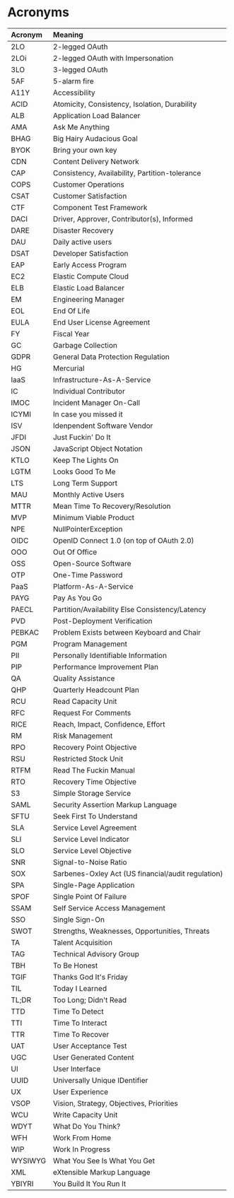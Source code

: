 # Acronyms

| Acronym | Meaning                                            |
|:--------|:---------------------------------------------------|
| 2LO     | 2-legged OAuth                                     |
| 2LOi    | 2-legged OAuth with Impersonation                  |
| 3LO     | 3-legged OAuth                                     |
| 5AF     | 5-alarm fire                                       |
| A11Y    | Accessibility                                      |
| ACID    | Atomicity, Consistency, Isolation, Durability      |
| ALB     | Application Load Balancer                          |
| AMA     | Ask Me Anything                                    |
| BHAG    | Big Hairy Audacious Goal                           |
| BYOK    | Bring your own key                                 |
| CDN     | Content Delivery Network                           |
| CAP     | Consistency, Availability, Partition-tolerance     |
| COPS    | Customer Operations                                |
| CSAT    | Customer Satisfaction                              |
| CTF     | Component Test Framework                           |
| DACI    | Driver, Approver, Contributor(s), Informed         |
| DARE    | Disaster Recovery                                  |
| DAU     | Daily active users                                 |
| DSAT    | Developer Satisfaction                             |
| EAP     | Early Access Program                               |
| EC2     | Elastic Compute Cloud                              |
| ELB     | Elastic Load Balancer                              |
| EM      | Engineering Manager                                |
| EOL     | End Of Life                                        |
| EULA    | End User License Agreement                         |
| FY      | Fiscal Year                                        |
| GC      | Garbage Collection                                 |
| GDPR    | General Data Protection Regulation                 |
| HG      | Mercurial                                          |
| IaaS    | Infrastructure-As-A-Service                        |
| IC      | Individual Contributor                             |
| IMOC    | Incident Manager On-Call                           |
| ICYMI   | In case you missed it                              |
| ISV     | Idenpendent Software Vendor                        |
| JFDI    | Just Fuckin' Do It                                 |
| JSON    | JavaScript Object Notation                         |
| KTLO    | Keep The Lights On                                 |
| LGTM    | Looks Good To Me                                   |
| LTS     | Long Term Support                                  |
| MAU     | Monthly Active Users                               |
| MTTR    | Mean Time To Recovery/Resolution                   |
| MVP     | Minimum Viable Product                             |
| NPE     | NullPointerException                               |
| OIDC    | OpenID Connect 1.0 (on top of OAuth 2.0)           |
| OOO     | Out Of Office                                      |
| OSS     | Open-Source Software                               |
| OTP     | One-Time Password                                  |
| PaaS    | Platform-As-A-Service                              |
| PAYG    | Pay As You Go                                      |
| PAECL   | Partition/Availability Else Consistency/Latency    |
| PVD     | Post-Deployment Verification                       |
| PEBKAC  | Problem Exists between Keyboard and Chair          |
| PGM     | Program Management                                 |
| PII     | Personally Identifiable Information                |
| PIP     | Performance Improvement Plan                       |
| QA      | Quality Assistance                                 |
| QHP     | Quarterly Headcount Plan                           |
| RCU     | Read Capacity Unit                                 |
| RFC     | Request For Comments                               |
| RICE    | Reach, Impact, Confidence, Effort                  |
| RM      | Risk Management                                    |
| RPO     | Recovery Point Objective                           |
| RSU     | Restricted Stock Unit                              |
| RTFM    | Read The Fuckin Manual                             |
| RTO     | Recovery Time Objective                            |
| S3      | Simple Storage Service                             |
| SAML    | Security Assertion Markup Language                 |
| SFTU    | Seek First To Understand                           |
| SLA     | Service Level Agreement                            |
| SLI     | Service Level Indicator                            |
| SLO     | Service Level Objective                            |
| SNR     | Signal-to-Noise Ratio                              |
| SOX     | Sarbenes-Oxley Act (US financial/audit regulation) |
| SPA     | Single-Page Application                            |
| SPOF    | Single Point Of Failure                            |
| SSAM    | Self Service Access Management                     |
| SSO     | Single Sign-On                                     |
| SWOT    | Strengths, Weaknesses, Opportunities, Threats      |
| TA      | Talent Acquisition                                 |
| TAG     | Technical Advisory Group                           |
| TBH     | To Be Honest                                       |
| TGIF    | Thanks God It's Friday                             |
| TIL     | Today I Learned                                    |
| TL;DR   | Too Long; Didn't Read                              |
| TTD     | Time To Detect                                     |
| TTI     | Time To Interact                                   |
| TTR     | Time To Recover                                    |
| UAT     | User Acceptance Test                               |
| UGC     | User Generated Content                             |
| UI      | User Interface                                     |
| UUID    | Universally Unique IDentifier                      |
| UX      | User Experience                                    |
| VSOP    | Vision, Strategy, Objectives, Priorities           |
| WCU     | Write Capacity Unit                                |
| WDYT    | What Do You Think?                                 |
| WFH     | Work From Home                                     |
| WIP     | Work In Progress                                   |
| WYSIWYG | What You See Is What You Get                       |
| XML     | eXtensible Markup Language                         |
| YBIYRI  | You Build It You Run It                            |
